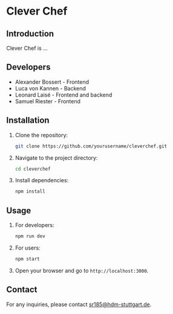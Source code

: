 # Clever Chef

## Introduction
Clever Chef is ...

## Developers
- Alexander Bossert - Frontend
- Luca von Kannen - Backend
- Leonard Laisé - Frontend and backend
- Samuel Riester - Frontend

## Installation
1. Clone the repository:
    ```sh
    git clone https://github.com/yourusername/cleverchef.git
    ```
2. Navigate to the project directory:
    ```sh
    cd cleverchef
    ```
3. Install dependencies:
    ```sh
    npm install
    ```

## Usage
1. For developers:
    ```sh
    npm run dev
    ```
2. For users:
    ```sh
    npm start
    ```
2. Open your browser and go to `http://localhost:3000`.

## Contact
For any inquiries, please contact [sr185@hdm-stuttgart.de](mailto:yourname@domain.com).
